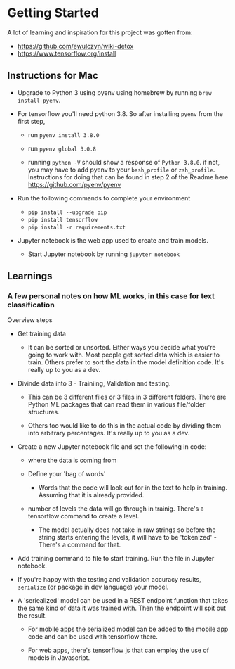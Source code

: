 # Getting Started

A lot of learning and inspiration for this project was gotten from:

- https://github.com/ewulczyn/wiki-detox
- https://www.tensorflow.org/install


## Instructions for Mac
- Upgrade to Python 3 using pyenv using homebrew by running `brew install pyenv`.

- For tensorflow you'll need python 3.8. So after installing `pyenv` from the first step, 
  - run `pyenv install 3.8.0`
  - run `pyenv global 3.0.8`

  - running `python -V` should show a response of ```Python 3.8.0```. if not, you may have to add pyenv to your `bash_profile` or `zsh_profile`.
  Instructions for doing that can be found in step 2 of the Readme here https://github.com/pyenv/pyenv

- Run the following commands to complete your environment
    - `pip install --upgrade pip`
    - `pip install tensorflow`
    - `pip install -r requirements.txt`
- Jupyter notebook is the web app used to create and train models. 
    - Start Jupyter notebook by running `jupyter notebook`

## Learnings
### A few personal notes on how ML works, in this case for text classification

Overview steps
- Get training data
    - It can be sorted or unsorted. Either ways you decide what you're going to work with. Most people get sorted data which is easier to train. Others prefer to sort the data in the model definition code. It's really up to you as a dev.

- Divinde data into 3 - Trainiing, Validation and testing.

    - This can be 3 different files or 3 files in 3 different folders. There are Python ML packages that can read them in various file/folder structures.

    - Others too would like to do this in the actual code by dividing them into arbitrary percentages.
    It's really up to you as a dev.

- Create a new Jupyter notebook file and set the following in code:
    - where the data is coming from

    - Define your 'bag of words'
        - Words that the code will look out for in the text to help in training. Assuming that it is already provided. 

    - number of levels the data will go through in trainig. There's a tensorflow command to create a level.
        - The model actually does not take in raw strings so before the string starts entering the levels, it will have to be 'tokenized' - There's a command for that.

- Add training command to file to start training. Run the file in Jupyter notebook.

- If you're happy with the testing and validation accuracy results, `serialize` (or package in dev language) your model.

- A 'seriealized' model can be used in a REST endpoint function that takes the same kind of data it was trained with. Then the endpoint will spit out the result.
    - For mobile apps the serialized model can be added to the mobile app code and can be used with tensorflow there.

    - For web apps, there's tensorflow js that can employ the use of models in Javascript.
